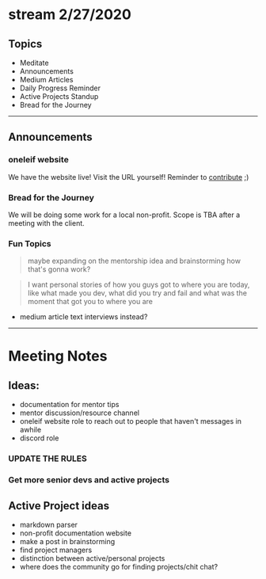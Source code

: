 # stream 2/27/2020



## Topics
- Meditate
- Announcements
- Medium Articles
- Daily Progress Reminder
- Active Projects Standup
- Bread for the Journey

---

## Announcements

### oneleif website
We have the website live! Visit the URL yourself! Reminder to [contribute](https://github.com/oneleif) ;)

### Bread for the Journey
We will be doing some work for a local non-profit. Scope is TBA after a meeting with the client.

### Fun Topics

> maybe expanding on the mentorship idea and brainstorming how that's gonna work?

> I want personal stories of how you guys got to where you are today, like what made you dev, what did you try and fail and what was the moment that got you to where you are
- medium article text interviews instead?


---
# Meeting Notes

## Ideas:
- documentation for mentor tips
- mentor discussion/resource channel
- oneleif website role to reach out to people that haven't messages in awhile
- discord role


### UPDATE THE RULES

### Get more senior devs and active projects

## Active Project ideas
- markdown parser
- non-profit documentation website
- make a post in brainstorming
- find project managers
- distinction between active/personal projects
- where does the community go for finding projects/chit chat?
